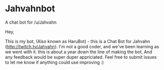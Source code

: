 # Jahvahnbot
A chat bot for /u/Jahvahn

Hey,

This is my bot, (Also known as HaruBot) - this is a Chat Bot for Jahvahn (http://twitch.tv/Jahvahn).
I'm not a good coder, and we've been learning as we went with it. this is about a year down the line of making the bot,
And any feedback would be super duper appriciated. Feel free to submit issues to let me know if anything could use improving :)
